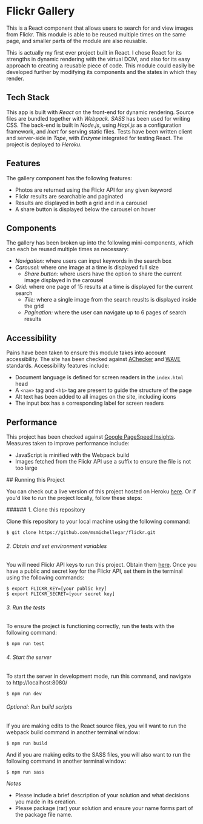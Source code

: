 # Flickr Gallery

This is a React component that allows users to search for and view images from Flickr. This module is able to be reused multiple times on the same page, and smaller parts of the module are also reusable.

This is actually my first ever project built in React. I chose React for its strengths in dynamic rendering with the virtual DOM, and also for its easy approach to creating a reusable piece of code. This module could easily be developed further by modifying its components and the states in which they render.

## Tech Stack

This app is built with *React* on the front-end for dynamic rendering. Source files are bundled together with *Webpack*. *SASS* has been used for writing CSS. The back-end is built in *Node.js*, using *Hapi.js* as a configuration framework, and *Inert* for serving static files. Tests have been written client and server-side in *Tape*, with *Enzyme* integrated for testing React. The project is deployed to *Heroku*.

## Features

The gallery component has the following features:

* Photos are returned using the Flickr API for any given keyword
* Flickr results are searchable and paginated
* Results are displayed in both a grid and in a carousel
* A share button is displayed below the carousel on hover

## Components

The gallery has been broken up into the following mini-components, which can each be reused multiple times as necessary:

* *Navigation:* where users can input keywords in the search box
* *Carousel:* where one image at a time is displayed full size
    * *Share button:* where users have the option to share the current image displayed in the carousel
* *Grid:* where one page of 15 results at a time is displayed for the current search
    * *Tile:* where a single image from the search reuslts is displayed inside the grid
    * *Pagination:* where the user can navigate up to 6 pages of search results

## Accessibility

Pains have been taken to ensure this module takes into account accessibility. The site has been checked against [AChecker](http://achecker.ca/) and [WAVE](http://wave.webaim.org/) standards. Accessibility features include:

* Document language is defined for screen readers in the `index.html` head
* A `<nav>` tag and `<h1>` tag are present to guide the structure of the page
* Alt text has been added to all images on the site, including icons
* The input box has a corresponding label for screen readers

## Performance

This project has been checked against [Google PageSpeed Insights](https://developers.google.com/speed/pagespeed/insights/). Measures taken to improve performance include:

* JavaScript is minified with the Webpack build
* Images fetched from the Flickr API use a suffix to ensure the file is not too large

## Running this Project

You can check out a live version of this project hosted on Heroku [here](http://flickr-search.herokuapp.com). Or if you'd like to run the project locally, follow these steps:

###### 1. Clone this repository

Clone this repository to your local machine using the following command:

```
$ git clone https://github.com/msmichellegar/flickr.git
```

###### 2. Obtain and set environment variables

You will need Flickr API keys to run this project. Obtain them [here](https://www.flickr.com/services/api/). Once you have a public and secret key for the Flickr API, set them in the terminal using the following commands:

```
$ export FLICKR_KEY=[your public key]
$ export FLICKR_SECRET=[your secret key]
```

###### 3. Run the tests

To ensure the project is functioning correctly, run the tests with the following command:

```
$ npm run test
```

###### 4. Start the server

To start the server in development mode, run this command, and navigate to http://localhost:8080/

```
$ npm run dev
```

###### Optional: Run build scripts

If you are making edits to the React source files, you will want to run the webpack build command in another terminal window:

```
$ npm run build
```

And if you are making edits to the SASS files, you will also want to run the following command in another terminal window:

```
$ npm run sass
```



*Notes*
* Please include a brief description of your solution and what decisions you made in its creation.
* Please package (rar) your solution and ensure your name forms part of the package file name.
